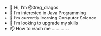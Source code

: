 - 👋 Hi, I’m @Greg_dragos
- 👀 I’m interested in Java Programming
- 🌱 I’m currently learning  Computer Science
- 💞️ I’m looking to upgrade my skills
- 📫 How to reach me ..............

<!---
gregdl777/gregdl777 is a ✨ special ✨ repository because its `README.md` (this file) appears on your GitHub profile.
You can click the Preview link to take a look at your changes.
--->
